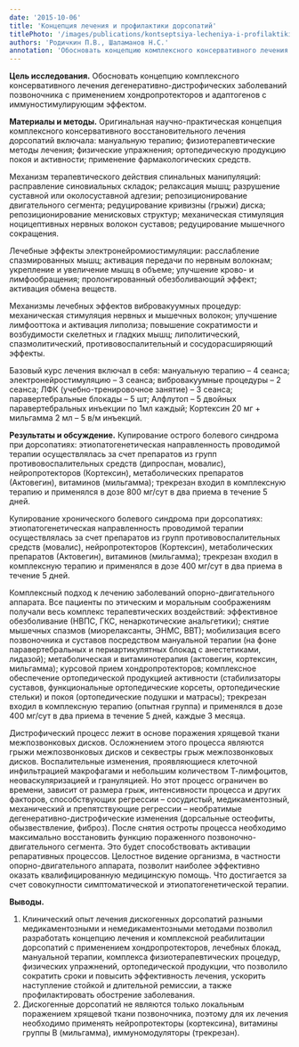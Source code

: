 ```yaml
---
date: '2015-10-06'
title: 'Концепция лечения и профилактики дорсопатий'
titlePhoto: '/images/publications/kontseptsiya-lecheniya-i-profilaktiki-dorsopatij/cover.jpg'
authors: 'Родичкин П.В., Шаламанов Н.С.'
annotation: 'Обосновать концепцию комплексного консервативного лечения дегенеративно-дистрофических заболеваний позвоночника с применением хондропротекторов и адаптогенов с иммуностимулирующим эффектом.'
---
```

**Цель исследования.** Обосновать концепцию комплексного консервативного лечения дегенеративно-дистрофических заболеваний позвоночника с применением хондропротекторов и адаптогенов с иммуностимулирующим эффектом.

**Материалы и методы.** Оригинальная научно-практическая концепция комплексного консервативного восстановительного лечения дорсопатий включала: мануальную терапию; физиотерапевтические методы лечения; физические упражнения; ортопедическую продукцию покоя и активности; применение фармакологических средств.

Механизм терапевтического действия спинальных манипуляций: расправление синовиальных складок; релаксация мышц; разрушение суставной или околосуставной адгезии; репозиционирование двигательного сегмента; редуцирование кривизны (грыжи) диска; репозиционирование менисковых структур; механическая стимуляция ноцицептивных нервных волокон суставов; редуцирование мышечного сокращения.

Лечебные эффекты электронейромиостимуляции: расслабление спазмированных мышц; активация передачи по нервным волокнам; укрепление и увеличение мышц в объеме; улучшение крово- и лимфообращения; пролонгированный обезболивающий эффект; активация обмена веществ.

Механизмы лечебных эффектов вибровакуумных процедур: механическая стимуляция нервных и мышечных волокон; улучшение лимфооттока и активация липолиза; повышение сократимости и возбудимости скелетных и гладких мышц; липолитический, спазмолитический, противовоспалительный и сосудорасширяющий эффекты.

Базовый курс лечения включал в себя: мануальную терапию – 4 сеанса; электронейростимуляцию – 3 сеанса; вибровакуумные процедуры – 2 сеанса; ЛФК (учебно-тренировочное занятие) – 3 сеанса; паравертебральные блокады – 5 шт; Алфлутоп – 5 двойных паравертебральных инъекции по 1мл каждый; Кортексин 20 мг + мильгамма 2 мл – 5 в/м инъекций.

**Результаты и обсуждение.** Купирование острого болевого синдрома при дорсопатиях: этиопатогенетическая направленность проводимой терапии осуществлялась за счет препаратов из групп противовоспалительных средств (дипроспан, мовалис), нейропротекторов (Кортексин), метаболических препаратов (Актовегин), витаминов (мильгамма); трекрезан входил в комплексную терапию и применялся в дозе 800 мг/сут в два приема в течение 5 дней.

Купирование хронического болевого синдрома при дорсопатиях: этиопатогенетическая направленность проводимой терапии осуществлялась за счет препаратов из групп противовоспалительных средств (мовалис), нейропротекторов (Кортексин), метаболических препаратов (Актовегин), витаминов (мильгамма); трекрезан входил в комплексную терапию и применялся в дозе 400 мг/сут в два приема в течение 5 дней.

Комплексный подход к лечению заболеваний опорно-двигательного аппарата. Все пациенты по этическим и моральным соображениям получали весь комплекс терапевтических воздействий: эффективное обезболивание (НВПС, ГКС, ненаркотические анальгетики); снятие мышечных спазмов (миорелаксанты, ЭНМС, ВВТ); мобилизация всего позвоночника и суставов посредством мануальной терапии (на фоне паравертебральных и периартикулятных блокад с анестетиками, лидазой); метаболическая и витаминотерапия (актовегин, кортексин, мильгамма); курсовой прием хондропротекторов; комплексное обеспечение ортопедической продукцией активности (стабилизаторы суставов, функциональные ортопедические корсеты, ортопедические стельки) и покоя (ортопедические подушки и матрасы); трекрезан входил в комплексную терапию (опытная группа) и применялся в дозе 400 мг/сут в два приема в течение 5 дней, каждые 3 месяца.

Дистрофический процесс лежит в основе поражения хрящевой ткани межпозвонковых дисков. Осложнением этого процесса являются грыжи межпозвонковых дисков и секвестры грыж межпозвонковых дисков. Воспалительные изменения, проявляющиеся клеточной инфильтрацией макрофагами и небольшим количеством Т-лимфоцитов, неоваскуляризацией и грануляцией. Но этот процесс ограничен во времени, зависит от размера грыж, интенсивности процесса и других факторов, способствующих регрессии – сосудистый, медикаментозный, механический и препятствующие регрессии – необратимые дегенеративно-дистрофические изменения (дорсальные остеофиты, обызвествление, фиброз). После снятия остроты процесса необходимо максимально восстановить функцию пораженного позвоночно-двигательного сегмента. Это будет способствовать активации репаративных процессов. Целостное видение организма, в частности опорно-двигательного аппарата, позволит наиболее эффективно оказать квалифицированную медицинскую помощь. Что достигается за счет совокупности симптоматической и этиопатогенетической терапии.

**Выводы.**

1. Клинический опыт лечения дискогенных дорсопатий разными медикаментозными и немедикаментозными методами позволил разработать концепцию лечения и комплексной реабилитации дорсопатий с применением хондропротекторов, лечебных блокад, мануальной терапии, комплекса физиотерапевтических процедур, физических упражнений, ортопедической продукции, что позволило сократить сроки и повысить эффективность лечения, ускорить наступление стойкой и длительной ремиссии, а также профилактировать обострение заболевания.
2. Дискогенные дорсопатий не являются только локальным поражением хрящевой ткани позвоночника, поэтому для их лечения необходимо применять нейропротекторы (кортексина), витамины группы В (мильгамма), иммуномодуляторы (трекрезан).